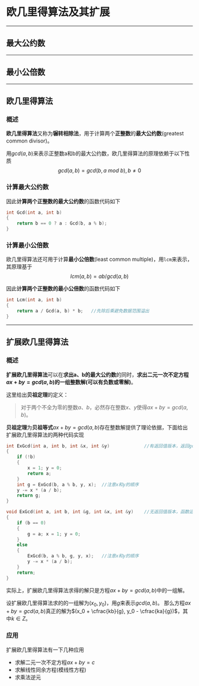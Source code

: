 # 欧几里得算法及其扩展

---

## 最大公约数

---

## 最小公倍数

---

## 欧几里得算法

### 概述

**欧几里得算法**又称为**辗转相除法**，用于计算两个**正整数**的**最大公约数**(greatest common divisor)。

用$gcd(a,b)$来表示正整数a和b的最大公约数，欧几里得算法的原理依赖于以下性质
$$gcd(a,b) = gcd(b,a\ mod\ b), b \neq 0$$

### 计算最大公约数

因此**计算两个正整数的最大公约数**的函数代码如下
```cpp
int Gcd(int a, int b)
{
    return b == 0 ? a : Gcd(b, a % b);
}
```

### 计算最小公倍数

欧几里得算法还可用于计算**最小公倍数**(least common multiple)，用`lcm`来表示，其原理基于
$$lcm(a,b) = ab / gcd(a,b)$$

因此**计算两个正整数的最小公倍数**的函数代码如下
```cpp
int Lcm(int a, int b)
{
    return a / Gcd(a, b) * b;   //先除后乘避免数据范围溢出
}
```

---

## 扩展欧几里得算法

### 概述

**扩展欧几里得算法**可以在**求出a、b的最大公约数**的同时，**求出二元一次不定方程$ax + by = gcd(a,b)$的一组整数解(可以有负数或零解)**。

这里给出**贝祖定理**的定义：

> 对于两个不全为零的整数$a$、$b$，必然存在整数$x$、$y$使得$ax + by = gcd(a,b)$。

**贝祖定理**为**贝祖等式**$ax + by = gcd(a,b)$存在整数解提供了理论依据，下面给出扩展欧几里得算法的两种代码实现
```cpp
int ExGcd(int a, int b, int &x, int &y)             //有返回值版本，返回gcd(a,b)
{
    if (!b)
    {
        x = 1; y = 0;
        return a;
    }
    int g = ExGcd(b, a % b, y, x);  //注意x和y的顺序
    y -= x * (a / b);
    return g;
}

void ExGcd(int a, int b, int &g, int &x, int &y)    //无返回值版本，函数运行完毕后g为gcd(a,b)
{
    if (b == 0)
    {
        g = a; x = 1; y = 0;
    }
    else
    {
        ExGcd(b, a % b, g, y, x);   //注意x和y的顺序
        y -= x * (a / b);
    }
    return;
}
```

实际上，扩展欧几里得算法求得的解只是方程$ax + by = gcd(a,b)$中的一组解。

设扩展欧几里得算法求的的一组解为$(x_0, y_0)$，用$g$来表示$gcd(a,b)$。
那么方程$ax + by = gcd(a,b)$真正的解为$(x_0 + \cfrac{kb}{g}, y_0 - \cfrac{ka}{g})$，其中$k \in Z$。

### 应用

扩展欧几里得算法有一下几种应用

* 求解二元一次不定方程$ax + by = c$
* 求解线性同余方程(模线性方程)
* 求乘法逆元
